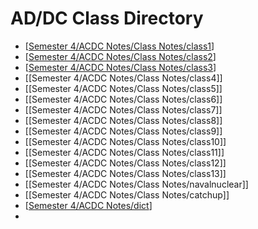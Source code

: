 # AD/DC Class Directory
- [[Semester 4/ACDC Notes/Class Notes/class1]]
- [[Semester 4/ACDC Notes/Class Notes/class2]]
- [[Semester 4/ACDC Notes/Class Notes/class3]]
- [[Semester 4/ACDC Notes/Class Notes/class4]]
- [[Semester 4/ACDC Notes/Class Notes/class5]]
- [[Semester 4/ACDC Notes/Class Notes/class6]]
- [[Semester 4/ACDC Notes/Class Notes/class7]]
- [[Semester 4/ACDC Notes/Class Notes/class8]]
- [[Semester 4/ACDC Notes/Class Notes/class9]]
- [[Semester 4/ACDC Notes/Class Notes/class10]]
- [[Semester 4/ACDC Notes/Class Notes/class11]]
- [[Semester 4/ACDC Notes/Class Notes/class12]]
- [[Semester 4/ACDC Notes/Class Notes/class13]]
- [[Semester 4/ACDC Notes/Class Notes/navalnuclear]]
- [[Semester 4/ACDC Notes/Class Notes/catchup]]
- [[Semester 4/ACDC Notes/dict]]
- 


[//begin]: # "Autogenerated link references for markdown compatibility"
[Semester 4/ACDC Notes/Class Notes/class1]: class1.md "Solid State Electronics Lesson 1"
[Semester 4/ACDC Notes/Class Notes/class2]: class2.md "Solid State Electronics Lesson 2"
[Semester 4/ACDC Notes/Class Notes/class3]: class3.md "Solid State Electronics Lesson 3"
[Semester 4/ACDC Notes/dict]: ../dict.md "AD/DC Dictionary"
[//end]: # "Autogenerated link references"
